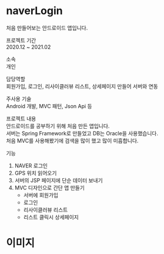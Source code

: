# naverLogin

처음 만들어보는 안드로이드 앱입니다.

프로젝트 기간   
2020.12 ~ 2021.02

소속   
개인

담당역할   
회원가입, 로그인, 리사이클러뷰 리스트, 상세페이지 만들어 서버와 연동

주사용 기술   
Android 개발, MVC 패턴, Json Api 등

프로젝트 내용   
  안드로이드를 공부하기 위해 처음 만든 앱입니다.   
  서버는 Spring Framework로 만들었고 DB는 Oracle을 사용했습니다.   
  처음 MVC를 사용해봤기에 검색을 많이 했고 많이 미흡합니다.   

기능
1. NAVER 로그인
2. GPS 위치 읽어오기 
3. 서버의 JSP 페이지에 단순 데이터 보내기
4. MVC 디자인으로 간단 앱 만들기
   - 서버에 회원가입
   - 로그인
   - 리사이클러뷰 리스트
   - 리스트 클릭시 상세페이지 

# 이미지

 
 
